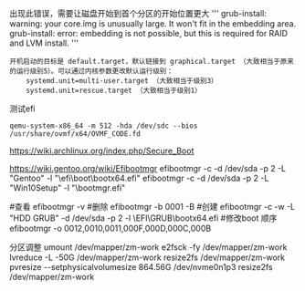 


出现此错误，需要让磁盘开始到首个分区的开始位置更大
'''
grub-install: warning: your core.img is unusually large.  It won't fit in the embedding area.
grub-install: error: embedding is not possible, but this is required for RAID and LVM install.
'''

```
开机启动的目标是 default.target，默认链接到 graphical.target （大致相当于原来的运行级别5）。可以通过内核参数更改默认运行级别：
    systemd.unit=multi-user.target （大致相当于级别3）
    systemd.unit=rescue.target （大致相当于级别1）
```

测试efi
```
qemu-system-x86_64 -m 512 -hda /dev/sdc --bios /usr/share/ovmf/x64/OVMF_CODE.fd
```

https://wiki.archlinux.org/index.php/Secure_Boot


https://wiki.gentoo.org/wiki/Efibootmgr
efibootmgr -c -d /dev/sda -p 2 -L "Gentoo" -l "\efi\boot\bootx64.efi"
efibootmgr -c -d /dev/sda -p 2 -L "Win10Setup" -l "\bootmgr.efi"

#查看
efibootmgr -v
#删除
efibootmgr -b 0001 -B
#创建
efibootmgr -c -w -L "HDD GRUB" -d /dev/sda -p 2 -l \\EFI\\GRUB\\bootx64.efi
#修改boot 顺序
efibootmgr -o 0012,0010,0011,000F,000D,000C,000B


分区调整
umount /dev/mapper/zm-work 
e2fsck -fy  /dev/mapper/zm-work 
lvreduce -L -50G /dev/mapper/zm-work 
resize2fs /dev/mapper/zm-work 
pvresize  --setphysicalvolumesize 864.56G /dev/nvme0n1p3
resize2fs /dev/mapper/zm-work 

